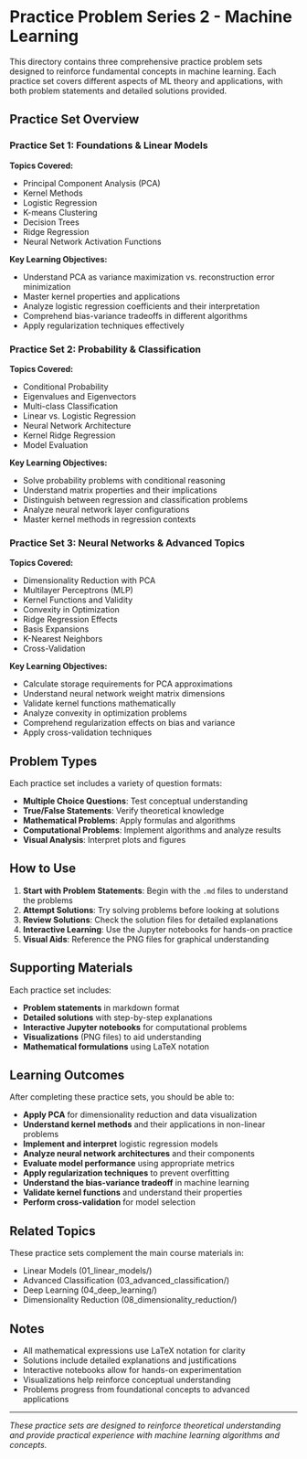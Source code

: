 # Practice Problem Series 2 - Machine Learning

This directory contains three comprehensive practice problem sets designed to reinforce fundamental concepts in machine learning. Each practice set covers different aspects of ML theory and applications, with both problem statements and detailed solutions provided.

## Practice Set Overview

### Practice Set 1: Foundations & Linear Models
**Topics Covered:**
- Principal Component Analysis (PCA)
- Kernel Methods
- Logistic Regression
- K-means Clustering
- Decision Trees
- Ridge Regression
- Neural Network Activation Functions

**Key Learning Objectives:**
- Understand PCA as variance maximization vs. reconstruction error minimization
- Master kernel properties and applications
- Analyze logistic regression coefficients and their interpretation
- Comprehend bias-variance tradeoffs in different algorithms
- Apply regularization techniques effectively

### Practice Set 2: Probability & Classification
**Topics Covered:**
- Conditional Probability
- Eigenvalues and Eigenvectors
- Multi-class Classification
- Linear vs. Logistic Regression
- Neural Network Architecture
- Kernel Ridge Regression
- Model Evaluation

**Key Learning Objectives:**
- Solve probability problems with conditional reasoning
- Understand matrix properties and their implications
- Distinguish between regression and classification problems
- Analyze neural network layer configurations
- Master kernel methods in regression contexts

### Practice Set 3: Neural Networks & Advanced Topics
**Topics Covered:**
- Dimensionality Reduction with PCA
- Multilayer Perceptrons (MLP)
- Kernel Functions and Validity
- Convexity in Optimization
- Ridge Regression Effects
- Basis Expansions
- K-Nearest Neighbors
- Cross-Validation

**Key Learning Objectives:**
- Calculate storage requirements for PCA approximations
- Understand neural network weight matrix dimensions
- Validate kernel functions mathematically
- Analyze convexity in optimization problems
- Comprehend regularization effects on bias and variance
- Apply cross-validation techniques

## Problem Types

Each practice set includes a variety of question formats:

- **Multiple Choice Questions**: Test conceptual understanding
- **True/False Statements**: Verify theoretical knowledge
- **Mathematical Problems**: Apply formulas and algorithms
- **Computational Problems**: Implement algorithms and analyze results
- **Visual Analysis**: Interpret plots and figures

## How to Use

1. **Start with Problem Statements**: Begin with the `.md` files to understand the problems
2. **Attempt Solutions**: Try solving problems before looking at solutions
3. **Review Solutions**: Check the solution files for detailed explanations
4. **Interactive Learning**: Use the Jupyter notebooks for hands-on practice
5. **Visual Aids**: Reference the PNG files for graphical understanding

## Supporting Materials

Each practice set includes:
- **Problem statements** in markdown format
- **Detailed solutions** with step-by-step explanations
- **Interactive Jupyter notebooks** for computational problems
- **Visualizations** (PNG files) to aid understanding
- **Mathematical formulations** using LaTeX notation

## Learning Outcomes

After completing these practice sets, you should be able to:

- **Apply PCA** for dimensionality reduction and data visualization
- **Understand kernel methods** and their applications in non-linear problems
- **Implement and interpret** logistic regression models
- **Analyze neural network architectures** and their components
- **Evaluate model performance** using appropriate metrics
- **Apply regularization techniques** to prevent overfitting
- **Understand the bias-variance tradeoff** in machine learning
- **Validate kernel functions** and understand their properties
- **Perform cross-validation** for model selection

## Related Topics

These practice sets complement the main course materials in:
- Linear Models (01_linear_models/)
- Advanced Classification (03_advanced_classification/)
- Deep Learning (04_deep_learning/)
- Dimensionality Reduction (08_dimensionality_reduction/)

## Notes

- All mathematical expressions use LaTeX notation for clarity
- Solutions include detailed explanations and justifications
- Interactive notebooks allow for hands-on experimentation
- Visualizations help reinforce conceptual understanding
- Problems progress from foundational concepts to advanced applications

---

*These practice sets are designed to reinforce theoretical understanding and provide practical experience with machine learning algorithms and concepts.* 